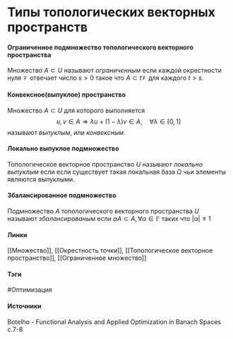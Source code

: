 # Типы топологических векторных пространств
#### Ограниченное подмножество топологического векторного пространства
Множество $A\subset U$ называют *ограниченным* если каждой окрестности нуля $\mathcal{V}$ отвечает число $s>0$ такое что $A\subset t\mathcal{V}$ для каждого $t>s$.
#### Конвексное(выпуклое) пространство
Множество $A\subset U$ для которого выполняется 
$$
u,v\in A\Rightarrow\lambda u+(1-\lambda)v\in A,\quad\forall\lambda\in[0,1]
$$
называют *выпуклым*, или *конвексным*.
#### Локально выпуклое подмножество
Топологическое векторное пространство $U$ называют *локально выпуклым* если если существует такая локальная база $\Omega$ чьи элементы являются выпуклыми.
#### Збалансированное подмножество
Подмножество $A$ топологического векторного пространства $U$ называют *збалансированым* если $\alpha A\subset A,\forall\alpha\in\mathbb{F}$ таких что $|\alpha|\le1$
#### Линки
 [[Множество]],
 [[Окрестность точки]],
 [[Топологическое векторное пространство]],
 [[Ограниченное множество]]
 
#### Тэги
 #Оптимизация 
#### Источники
 Botelho - Functional Analysis and Applied Optimization in Banach Spaces с.7-8